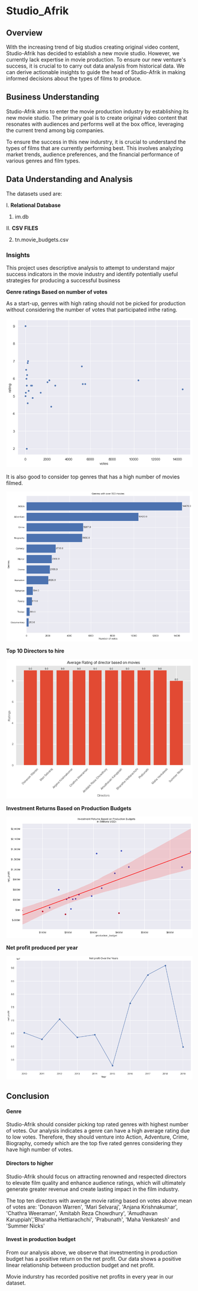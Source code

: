 # Studio_Afrik

## Overview

With the increasing trend of big studios creating original video content, Studio-Afrik has decided to establish a new movie studio. However, we currently lack expertise in movie production. To ensure our new venture's success, it is crucial to to carry out data analysis from historical data. We can derive actionable insights to guide the head of Studio-Afrik in making informed decisions about the types of films to produce.

## Business Understanding

Studio-Afrik aims to enter the movie production industry by establishing its new movie studio. The primary goal is to create original video content that resonates with audiences and performs well at the box office, leveraging the current trend among big companies.

To ensure the success in this new indurstry, it is crucial to understand the types of films that are currently performing best. This involves analyzing market trends, audience preferences, and the financial performance of various genres and film types.

## Data Understanding and Analysis

The datasets used are:

I. **Relational Database**

1. im.db

II. **CSV FILES**

2. tn.movie_budgets.csv

### Insights

This project uses descriptive analysis to attempt to understand major success indicators in the movie industry and identify potentially useful strategies for producing a successful business

**Genre ratings Based on number of votes**

As a start-up, genres with high rating should not be picked for production without considering the number of votes that participated inthe rating.

![alt text](charts/genre_rating.png)

It is also good to consider top genres that has a high number of movies filmed.

![alt text](charts/genre_over500_movies.png)

**Top 10 Directors to hire**

![alt text](charts/top_10_directors.png)

**Investment Returns Based on Production Budgets**

![alt text](charts/InvestmentReturns_Production%20Budgets.png)

**Net profit produced per year**

![alt text](charts/net_profit.png)

## Conclusion

#### Genre

Studio-Afrik should consider picking top rated genres with highest number of votes. Our analysis indicates a genre can have a high average rating due to low votes. Therefore, they should venture into Action, Adventure, Crime, Biography, comedy which are the top five rated genres considering they have high number of votes.

#### Directors to higher

Studio-Afrik should focus on attracting renowned and respected directors to elevate film quality and enhance audience ratings, which will ultimately generate greater revenue and create lasting impact in the film industry. 

The top ten directors with average movie rating based on votes above mean of votes are: 'Donavon Warren', 'Mari Selvaraj', 'Anjana Krishnakumar',
'Chathra Weeraman', 'Amitabh Reza Chowdhury', 'Amudhavan Karuppiah','Bharatha Hettiarachchi', 'Prabunath', 'Maha Venkatesh' and 'Summer Nicks'

#### Invest in production budget

From our analysis above, we observe that investmenting in production budget has a positive return on the net profit. Our data shows a positive linear relationship between production budget and net profit.

Movie indurstry has recorded positive net profits in every year in our dataset.